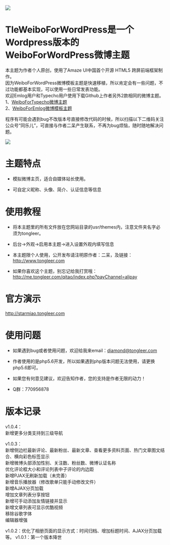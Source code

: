 <img src="https://ws3.sinaimg.cn/large/ecabade5ly1ftt995wyw3j211i0hkh5v.jpg">

# TleWeiboForWordPress是一个Wordpress版本的WeiboForWordPress微博主题

本主题为作者个人原创，使用了Amaze UI中国首个开源 HTML5 跨屏前端框架制作。<br />
因为WeiboForWordPress微博模板主题是快速移植，所以肯定会有一些问题，不过功能都基本实现，可以使用一些日常发表功能。<br />
欢迎Emlog用户和Typecho用户使用下载Github上作者另外2款相同的微博主题。<br />
1、<a href="https://github.com/muzishanshi/tongleer">WeiboForTypecho微博主题</a><br />
2、<a href="https://github.com/muzishanshi/tongleer_for_emlog">WeiboForEmlog微博模板主题</a><br />

程序有可能会遇到bug不改版本号直接修改代码的时候，所以扫描以下二维码关注公众号“同乐儿”，可直接与作者二呆产生联系，不再为bug烦恼，随时随地解决问题。

<img src="http://me.tongleer.com/content/uploadfile/201706/008b1497454448.png">

# 主题特点
 - 模拟微博主页，适合自媒体站长使用。

 - 可自定义昵称、头像、简介、认证信息等信息

# 使用教程
 - 将本主题里的所有文件放在您网站目录的usr/themes内，注意文件夹名字必须为tongleer。

 - 后台->外观->启用本主题->进入设置外观内填写信息

 - 本主题限个人使用，公开发布请注明原作者：二呆，及链接：http://www.tongleer.com

 - 如果你喜欢这个主题，别忘记给我打赏哦：http://me.tongleer.com/qitao/index.php?payChannel=alipay

# 官方演示
http://starmiao.tongleer.com

# 使用问题
 - 如果遇到bug或者使用问题，欢迎给我来email：diamond@tongleer.com
 
 - 作者使用的是php5.6开发，所以如果遇到php版本问题无法使用，请更换php5.6即可。
 
 - 如果您有何意见建议，欢迎告知作者，您的支持是作者无限的动力！

 - Q群：770956878

# 版本记录
v1.0.4：<br />
	新增更多分类支持到三级导航
	
v1.0.3：<br />
	新增侧边栏最新评论、最新粉丝、最新文章、查看更多资料页面、热门文章图文结合、横向彩色标签显示<br />
	新增微博头部添加性别、关注数、粉丝数、微博认证名称<br />
	优化评论框大小和评论列表中子评论的内边距<br />
	新增PJAX无刷新加载（未完善）<br />
	新增音乐播放器（修改歌单只能手动修改文件）<br />
	新增AJAX分页加载<br />
	增加文章列表分享按钮<br />
	新增可手动添加友情链接并显示<br />
	新增文章列表可显示优酷视频<br />
	移除谷歌字体<br />
	编辑器增强
	
v1.0.2：优化了相册页面的显示方式：时间归档、增加标题时间、AJAX分页加载等。
v1.0.1：第一个版本降世